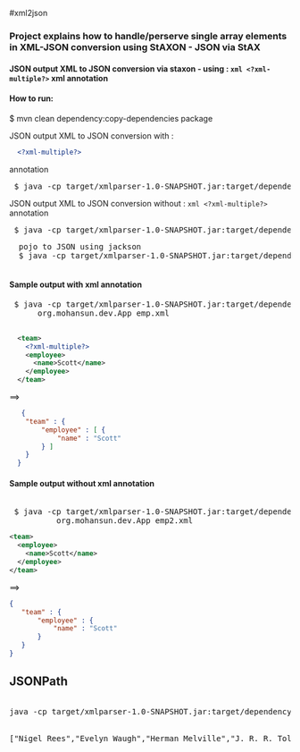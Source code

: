 #xml2json

### Project explains how to handle/perserve single array elements in XML-JSON conversion using StAXON - JSON via StAX

#### JSON output XML to JSON conversion via staxon - using : ```xml <?xml-multiple?>```  xml annotation


#### How to run:



 $ mvn clean dependency:copy-dependencies package

  JSON output XML to JSON conversion  with :
  ```xml
    <?xml-multiple?>
  ```
   annotation

  <pre> $ java -cp target/xmlparser-1.0-SNAPSHOT.jar:target/dependency/* org.mohansun.dev.App emp.xml </pre>

  JSON output XML to JSON conversion  without :
     ```xml
      <?xml-multiple?>
     ```  
   annotation

  <pre> $ java -cp target/xmlparser-1.0-SNAPSHOT.jar:target/dependency/* org.mohansun.dev.App emp2.xml  </pre>

 <pre>
  pojo to JSON using jackson
  $ java -cp target/xmlparser-1.0-SNAPSHOT.jar:target/dependency/* org.mohansun.dev.Mapper
 </pre>


#### Sample output  **with** <?xml-multiple?> xml annotation

<pre>
 $ java -cp target/xmlparser-1.0-SNAPSHOT.jar:target/dependency/* \
      org.mohansun.dev.App emp.xml

</pre>
```xml
  <team>
    <?xml-multiple?>
    <employee>
      <name>Scott</name>
    </employee>
  </team>
```

   ==>
```json
   {
  	"team" : {
  		"employee" : [ {
  			"name" : "Scott"
  		} ]
  	}
  }
```

#### Sample output  **without** <?xml-multiple?> xml annotation

<pre>

 $ java -cp target/xmlparser-1.0-SNAPSHOT.jar:target/dependency/* \
          org.mohansun.dev.App emp2.xml
</pre>

```xml
<team>
  <employee>
    <name>Scott</name>
  </employee>
</team>
```

 ==>

 ```json
 {
	"team" : {
		"employee" : {
			"name" : "Scott"
		}
	}
}
```


## JSONPath

<pre>

java -cp target/xmlparser-1.0-SNAPSHOT.jar:target/dependency/* org.mohansun.dev.JSONPathApp store.json '$.store.book[*].author'


["Nigel Rees","Evelyn Waugh","Herman Melville","J. R. R. Tolkien"]

</pre>
